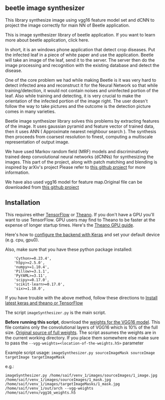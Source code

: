 beetle image synthesizer
----------------------

This library synthesize image using vgg16 feature model set and dCNN to project the image correctly for main NN of Beetle application.


This is image synthesizer library of beetle application. If you want to learn more about beetle application, click here.

In short, it is an windows phone application that detect crop diseases. Put the infected leaf in a piece of white paper and use the application. Beetle will take an image of the leaf, send it to the server. The server then do the image processing and recognition with the existing database and detect the disease. 

One of the core problem we had while making Beetle is it was very hard to detect infected area and reconstruct it for the Neural Network so that while training/detection, it would not contain noises and uninfected portion of the leaf. Also while training and detecting, it is very crucial to make the orientation of the infected portion of the image right. The user doesn't follow the way to take pictures and the outcome is the detection picture comes in many varieties.

Beetle image synthesizer library solves this problems by extracting features of the image. It uses gaussian pyramid and feature vector of trained data, then it uses ANN ( Approximate nearest neighbour search ). The synthesis then proceeds from coarsest resolution to finest, computing a multiscale representation of output image. 

We have used Markov random field (MRF) models and discriminatively trained deep convolutional neural networks (dCNNs) for synthesizing the images. This part of the project, along with patch matching and blending is inspired by arXiv's project Please refer to [this github project]( http://www.gitxiv.com/posts/DtC4Zwz3kqCDBHFD7/combining-markov-random-fields-and-convolutional-neural) for more information.

We have also used vgg16 model for feature map.Original file can be downloaded from  [this github project]( https://gist.github.com/baraldilorenzo/07d7802847aaad0a35d3) 



Installation
------------
This requires either  [TensorFlow](https://www.tensorflow.org/versions/r0.7/get_started/os_setup.html) or [Theano](http://deeplearning.net/software/theano/install.html). If you don't have a GPU you'll want to use TensorFlow. GPU users may find to Theano to be faster at the expense of longer startup times. Here's the [Theano GPU guide]( http://deeplearning.net/software/theano/tutorial/using_gpu.html).

Here's how to [configure the backend with Keras](http://keras.io/backend/) and set your default device (e.g. cpu, gpu0).

Also, make sure that you have these python package installed: 

        'Cython>=0.23.4',
        'h5py>=2.5.0',
        'numpy>=1.10.4',
        'Pillow>=3.1.1',
        'PyYAML>=3.11',
        'scipy>=0.17.0',
        'scikit-learn>=0.17.0',
        'six>=1.10.0',

If you have trouble with the above method, follow these directions to [Install latest keras and theano or TensorFlow](http://keras.io/#installation)

The script `imageSynthesizer.py`  is the main script.

**Before running this script**, download the [weights for the VGG16 model](
https://github.com/awentzonline/image-analogies/releases/download/v0.0.5/vgg16_weights.h5). This file contains only the convolutional layers of VGG16 which is 10% of the full size. [Original source of full weights](https://gist.github.com/baraldilorenzo/07d7802847aaad0a35d3).
The script assumes the weights are in the current working directory. If you place
them somewhere else make sure to pass the `--vgg-weights=<location-of-the-weights.h5>` parameter 

Example script usage:
`imageSynthesizer.py sourceImageMask sourceImage targetImage targetImageMask`

e.g.:

`imageSynthesizer.py /home/saif/venv_1/images/sourceImages/1_image.jpg /home/saif/venv_1/images/sourceImages/1_mask.jpg /home/saif/venv_1/images/targetImageMasks/1_mask.jpg /home/saif/venv_1/out/arch --vgg-weights /home/saif/venv/vgg16_weights.h5`